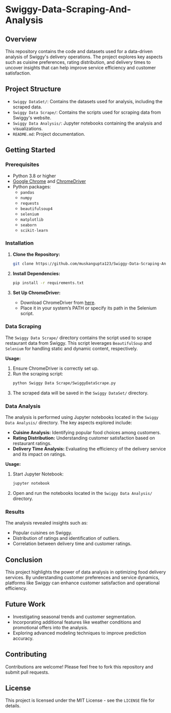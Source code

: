 # Swiggy-Data-Scraping-And-Analysis

## Overview
This repository contains the code and datasets used for a data-driven analysis of Swiggy's delivery operations. The project explores key aspects such as cuisine preferences, rating distribution, and delivery times to uncover insights that can help improve service efficiency and customer satisfaction.

## Project Structure
- `Swiggy DataSet/`: Contains the datasets used for analysis, including the scraped data.
- `Swiggy Data Scrape/`: Contains the scripts used for scraping data from Swiggy's website.
- `Swiggy Data Analysis/`: Jupyter notebooks containing the analysis and visualizations.
- `README.md`: Project documentation.

## Getting Started

### Prerequisites
- Python 3.8 or higher
- [Google Chrome](https://www.google.com/chrome/) and [ChromeDriver](https://sites.google.com/chromium.org/driver/)
- Python packages:
  - `pandas`
  - `numpy`
  - `requests`
  - `beautifulsoup4`
  - `selenium`
  - `matplotlib`
  - `seaborn`
  - `scikit-learn`

### Installation
1. **Clone the Repository:**
   ```bash
   git clone https://github.com/muskangupta123/Swiggy-Data-Scraping-And-Analysis.git
   ```

2. **Install Dependencies:**
   ```bash
   pip install -r requirements.txt
   ```

3. **Set Up ChromeDriver:**
   - Download ChromeDriver from [here](https://sites.google.com/chromium.org/driver/).
   - Place it in your system’s PATH or specify its path in the Selenium script.

### Data Scraping
The `Swiggy Data Scrape/` directory contains the script used to scrape restaurant data from Swiggy. This script leverages `BeautifulSoup` and `Selenium` for handling static and dynamic content, respectively.

**Usage:**
1. Ensure ChromeDriver is correctly set up.
2. Run the scraping script:
   ```bash
   python Swiggy Data Scrape/SwiggyDataScrape.py
   ```
3. The scraped data will be saved in the `Swiggy DataSet/` directory.

### Data Analysis
The analysis is performed using Jupyter notebooks located in the `Swiggy Data Analysis/` directory. The key aspects explored include:
- **Cuisine Analysis:** Identifying popular food choices among customers.
- **Rating Distribution:** Understanding customer satisfaction based on restaurant ratings.
- **Delivery Time Analysis:** Evaluating the efficiency of the delivery service and its impact on ratings.

**Usage:**
1. Start Jupyter Notebook:
   ```bash
   jupyter notebook
   ```
2. Open and run the notebooks located in the `Swiggy Data Analysis/` directory.

### Results
The analysis revealed insights such as:
- Popular cuisines on Swiggy.
- Distribution of ratings and identification of outliers.
- Correlation between delivery time and customer ratings.

## Conclusion
This project highlights the power of data analysis in optimizing food delivery services. By understanding customer preferences and service dynamics, platforms like Swiggy can enhance customer satisfaction and operational efficiency.

## Future Work
- Investigating seasonal trends and customer segmentation.
- Incorporating additional features like weather conditions and promotional offers into the analysis.
- Exploring advanced modeling techniques to improve prediction accuracy.

## Contributing
Contributions are welcome! Please feel free to fork this repository and submit pull requests.

## License
This project is licensed under the MIT License - see the `LICENSE` file for details.

